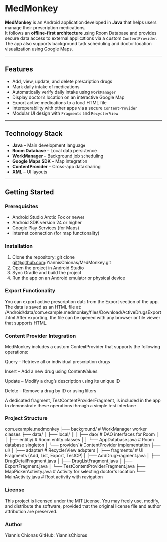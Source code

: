 # MedMonkey

**MedMonkey** is an Android application developed in **Java** that helps users manage their prescription medications.  
It follows an **offline-first architecture** using Room Database and provides secure data access to external applications via a custom `ContentProvider`.  
The app also supports background task scheduling and doctor location visualization using Google Maps.

---

## Features

- Add, view, update, and delete prescription drugs  
- Mark daily intake of medications  
- Automatically verify daily intake using `WorkManager`  
- Display doctor’s location on an interactive Google Map  
- Export active medications to a local HTML file  
- Interoperability with other apps via a secure `ContentProvider`  
- Modular UI design with `Fragments` and `RecyclerView`  

---

## Technology Stack

- **Java** – Main development language  
- **Room Database** – Local data persistence  
- **WorkManager** – Background job scheduling  
- **Google Maps SDK** – Map integration  
- **ContentProvider** – Cross-app data sharing  
- **XML** – UI layouts  

---

## Getting Started

### Prerequisites

- Android Studio Arctic Fox or newer  
- Android SDK version 24 or higher  
- Google Play Services (for Maps)  
- Internet connection (for map functionality)  

### Installation

1. Clone the repository:
   git clone git@github.com:YiannisChionas/MedMonkey.git
2. Open the project in Android Studio
3. Sync Gradle and build the project
4. Run the app on an Android emulator or physical device

### Export Functionality

You can export active prescription data from the Export section of the app.
The data is saved as an HTML file at:
  /Android/data/com.example.medmonkey/files/Download/ActiveDrugsExport.html
After exporting, the file can be opened with any browser or file viewer that supports HTML.

### Content Provider Integration

MedMonkey includes a custom ContentProvider that supports the following operations:

Query – Retrieve all or individual prescription drugs

Insert – Add a new drug using ContentValues

Update – Modify a drug’s description using its unique ID

Delete – Remove a drug by ID or using filters

A dedicated fragment, TestContentProviderFragment, is included in the app to demonstrate these operations through a simple test interface.

### Project Structure

com.example.medmonkey
├── background/                  # WorkManager worker classes
├── data/
│   ├── local/
│   │   ├── dao/                 # DAO interfaces for Room
│   │   ├── entitiy/             # Room entity classes
│   │   └── AppDatabase.java     # Room database singleton
│   └── provider/                # ContentProvider implementation
├── ui/
│   ├── adapter/                 # RecyclerView adapters
│   ├── fragments/               # UI Fragments (Add, List, Export, TestCP)
│   ├── AddDrugFragment.java
│   ├── DrugDetailFragment.java
│   ├── DrugListFragment.java
│   ├── ExportFragment.java
│   └── TestContentProviderFragment.java
├── MapPickerActivity.java       # Activity for selecting doctor's location
└── MainActivity.java            # Root activity with navigation

### License

This project is licensed under the MIT License.
You may freely use, modify, and distribute the software, provided that the original license file and author attribution are preserved.

### Author

Yiannis Chionas
GitHub: YiannisChionas

